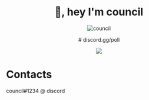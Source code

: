 <h1 align="center">👋, hey I'm council</h1>


<p align="center"> <img src="https://komarev.com/ghpvc/?username=lemonflux&label=Profile%20views&color=0e75b6&style=flat" alt="council"/> </p>
<p align="center">
# discord.gg/poll

<p align="center">
  <a href="https://github.com/respitory">
    <img src="https://discord.c99.nl/widget/theme-4/183199718954762241.png"/>
     </a>
</p>


# Contacts
council#1234 @ discord </br>


